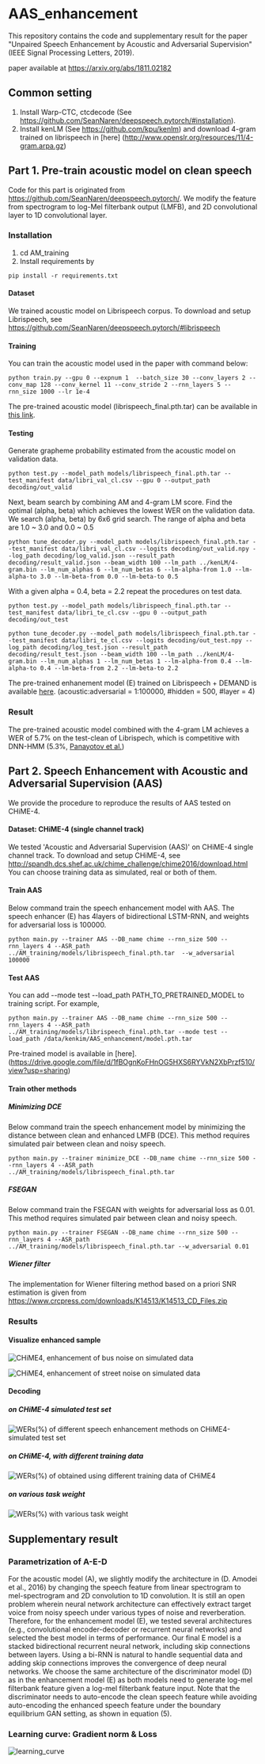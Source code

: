# AAS_enhancement
This repository contains the code and supplementary result for the paper "Unpaired Speech Enhancement by Acoustic and Adversarial Supervision" (IEEE Signal Processing Letters, 2019).

paper available at https://arxiv.org/abs/1811.02182


## Common setting
1. Install Warp-CTC, ctcdecode (See https://github.com/SeanNaren/deepspeech.pytorch/#installation).
2. Install kenLM (See https://github.com/kpu/kenlm) and download 4-gram trained on librispeech in [here]
(http://www.openslr.org/resources/11/4-gram.arpa.gz)

## Part 1. Pre-train acoustic model on clean speech

Code for this part is originated from https://github.com/SeanNaren/deepspeech.pytorch/.
We modify the feature from spectrogram to log-Mel filterbank output (LMFB), and 2D convolutional layer to 1D convolutional layer.

### Installation
1. cd AM_training
2. Install requirements by
```
pip install -r requirements.txt
```

#### Dataset
We trained acoustic model on Librispeech corpus.
To download and setup Librispeech, see https://github.com/SeanNaren/deepspeech.pytorch/#librispeech

#### Training
You can train the acoustic model used in the paper with command below:
```
python train.py --gpu 0 --expnum 1  --batch_size 30 --conv_layers 2 --conv_map 128 --conv_kernel 11 --conv_stride 2 --rnn_layers 5 --rnn_size 1000 --lr 1e-4
```
The pre-trained acoustic model (librispeech_final.pth.tar) can be available in [this link](https://drive.google.com/file/d/1lzaxGiGOgHOGEUqlwuJygkBPzkjSXG8h/view?usp=sharing).

#### Testing
Generate grapheme probability estimated from the acoustic model on validation data.
```
python test.py --model_path models/librispeech_final.pth.tar --test_manifest data/libri_val_cl.csv --gpu 0 --output_path decoding/out_valid
```

Next, beam search by combining AM and 4-gram LM score. Find the optimal (alpha, beta) which achieves the lowest WER on the validation data. We search (alpha, beta) by 6x6 grid search. The range of alpha and beta are 1.0 ~ 3.0 and 0.0 ~ 0.5
```
python tune_decoder.py --model_path models/librispeech_final.pth.tar --test_manifest data/libri_val_cl.csv --logits decoding/out_valid.npy --log_path decoding/log_valid.json --result_path decoding/result_valid.json --beam_width 100 --lm_path ../kenLM/4-gram.bin --lm_num_alphas 6 --lm_num_betas 6 --lm-alpha-from 1.0 --lm-alpha-to 3.0 --lm-beta-from 0.0 --lm-beta-to 0.5
```

With a given alpha = 0.4, beta = 2.2 repeat the procedures on test data.
```
python test.py --model_path models/librispeech_final.pth.tar --test_manifest data/libri_te_cl.csv --gpu 0 --output_path decoding/out_test

python tune_decoder.py --model_path models/librispeech_final.pth.tar --test_manifest data/libri_te_cl.csv --logits decoding/out_test.npy --log_path decoding/log_test.json --result_path decoding/result_test.json --beam_width 100 --lm_path ../kenLM/4-gram.bin --lm_num_alphas 1 --lm_num_betas 1 --lm-alpha-from 0.4 --lm-alpha-to 0.4 --lm-beta-from 2.2 --lm-beta-to 2.2
```

The pre-trained enhanement model (E) trained on Librispeech + DEMAND is available [here](https://drive.google.com/file/d/1LgDHEvwpZtCjz-EruUctPOrkYjqpyKe_/view?usp=sharing).
(acoustic:adversarial = 1:100000, #hidden = 500, #layer = 4)

### Result
The pre-trained acoustic model combined with the 4-gram LM achieves a WER of 5.7% on the test-clean of Librispech, which is competitive with DNN-HMM (5.3%, [Panayotov et al.](https://www.danielpovey.com/files/2015_icassp_librispeech.pdf))



## Part 2. Speech Enhancement with Acoustic and Adversarial Supervision (AAS)
We provide the procedure to reproduce the results of AAS tested on CHiME-4.

#### Dataset: CHiME-4 (single channel track)
We tested 'Acoustic and Adversarial Supervision (AAS)' on CHiME-4 single channel track.
To download and setup CHiME-4, see http://spandh.dcs.shef.ac.uk/chime_challenge/chime2016/download.html
You can choose training data as simulated, real or both of them.

#### Train AAS
Below command train the speech enhancement model with AAS. The speech enhancer (E) has 4layers of bidirectional LSTM-RNN, and weights for adversarial loss is 100000.
```
python main.py --trainer AAS --DB_name chime --rnn_size 500 --rnn_layers 4 --ASR_path ../AM_training/models/librispeech_final.pth.tar  --w_adversarial 100000
```

#### Test AAS
You can add --mode test --load_path PATH_TO_PRETRAINED_MODEL to training script. For example, 
```
python main.py --trainer AAS --DB_name chime --rnn_size 500 --rnn_layers 4 --ASR_path ../AM_training/models/librispeech_final.pth.tar --mode test --load_path /data/kenkim/AAS_enhancement/model.pth.tar 
```

Pre-trained model is available in [here].
(https://drive.google.com/file/d/1fBOgnKoFHnOG5HXS6RYVkN2XbPrzf510/view?usp=sharing)

#### Train other methods

##### Minimizing DCE
Below command train the speech enhancement model by minimizing the distance between clean and enhanced LMFB (DCE). This method requires simulated pair between clean and noisy speech. 
```
python main.py --trainer minimize_DCE --DB_name chime --rnn_size 500 --rnn_layers 4 --ASR_path ../AM_training/models/librispeech_final.pth.tar 
```

##### FSEGAN
Below command train the FSEGAN with weights for adversarial loss as 0.01. This method requires simulated pair between clean and noisy speech. 
```
python main.py --trainer FSEGAN --DB_name chime --rnn_size 500 --rnn_layers 4 --ASR_path ../AM_training/models/librispeech_final.pth.tar --w_adversarial 0.01
```

##### Wiener filter
The implementation for Wiener filtering method based on a priori SNR estimation is given from
https://www.crcpress.com/downloads/K14513/K14513_CD_Files.zip

### Results

#### Visualize enhanced sample
![CHiME4, enhancement of bus noise on simulated data](./Speech_enhancement_by_AAS/assets/generated_chime_bus.PNG)

![CHiME4, enhancement of street noise on simulated data](./Speech_enhancement_by_AAS/assets/generated_chime_str.PNG)


#### Decoding
##### on CHiME-4 simulated test set
![WERs(%) of different speech enhancement methods on CHiME4-simulated test set](./Speech_enhancement_by_AAS/assets/table2_chime_simul.PNG)

##### on CHiME-4, with different training data
![WERs(%) of obtained using different training data of CHiME4](./Speech_enhancement_by_AAS/assets/table3_chime_different_training_data.PNG)

##### on various task weight
![WERs(%) with various task weight](./Speech_enhancement_by_AAS/assets/fig4_wer_per_task_weight.png)


## Supplementary result

### Parametrization of A-E-D
For the acoustic model (A), we slightly modify the architecture in (D. Amodei et al., 2016) by changing the speech feature from linear spectrogram to mel-spectrogram and 2D convolution to 1D convolution.
It is still an open problem wherein neural network architecture can effectively extract target voice from noisy speech under various types of noise and reverberation. Therefore, for the enhancement model (E), we tested several architectures (e.g., convolutional encoder-decoder or recurrent neural networks) and selected the best model in terms of performance. Our final E model is a stacked bidirectional recurrent neural network, including skip connections between layers. Using a bi-RNN is natural to handle sequential data and adding skip connections improves the convergence of deep neural networks.
We choose the same architecture of the discriminator model (D) as in the enhancement model (E) as both models need to generate log-mel filterbank feature given a log-mel filterbank feature input. Note that the discriminator needs to auto-encode the clean speech feature while avoiding auto-encoding the enhanced speech feature under the boundary equilibrium GAN setting, as shown in equation (5). 

### Learning curve: Gradient norm & Loss
![learning_curve](./Speech_enhancement_by_AAS/assets/learning_curve.png)

